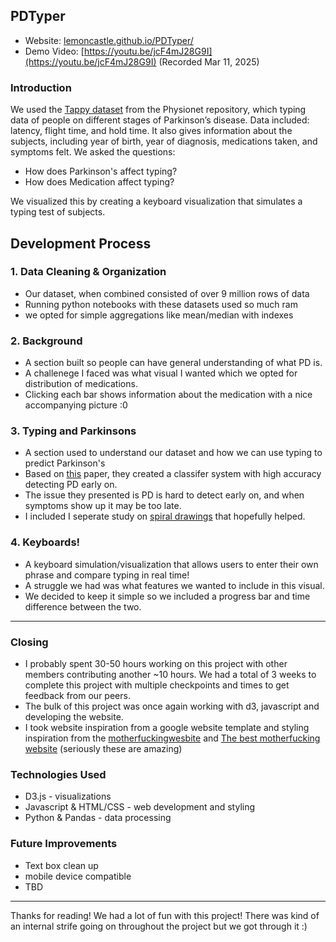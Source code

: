 ## PDTyper
- Website: [lemoncastle.github.io/PDTyper/](lemoncastle.github.io/PDTyper/)
- Demo Video: [https://youtu.be/jcF4mJ28G9I](https://youtu.be/jcF4mJ28G9I)  (Recorded Mar 11, 2025)

### Introduction
We used the [Tappy dataset](https://physionet.org/content/tappy/1.0.0/) from the Physionet repository, which typing data of people on different stages of Parkinson’s disease. Data included: latency, flight time, and hold time. It also gives information about the subjects, including year of birth, year of diagnosis, medications taken, and symptoms felt.
We asked the questions:
- How does Parkinson's affect typing?
- How does Medication affect typing?

We visualized this by creating a keyboard visualization that simulates a typing test of subjects.
## Development Process
### 1. Data Cleaning & Organization
- Our dataset, when combined consisted of over 9 million rows of data
- Running python notebooks with these datasets used so much ram
- we opted for simple aggregations like mean/median with indexes

### 2. Background
- A section built so people can have general understanding of what PD is. 
- A challenege I faced was what visual I wanted which we opted for distribution of medications.
- Clicking each bar shows information about the medication with a nice accompanying picture :0
### 3. Typing and Parkinsons
- A section used to understand our dataset and how we can use typing to predict Parkinson's
- Based on [this](https://pmc.ncbi.nlm.nih.gov/articles/PMC5708704/) paper, they created a classifer system with high accuracy detecting PD early on.
- The issue they presented is PD is hard to detect early on, and when symptoms show up it may be too late. 
- I included I seperate study on [spiral drawings](https://www.researchgate.net/publication/354952092_Screening_of_Parkinson's_Disease_Using_Geometric_Features_Extracted_from_Spiral_Drawings) that hopefully helped. 
### 4. Keyboards!
- A keyboard simulation/visualization that allows users to enter their own phrase and compare typing in real time!
- A struggle we had was what features we wanted to include in this visual. 
- We decided to keep it simple so we included a progress bar and time difference between the two. 

---

### Closing
- I probably spent 30-50 hours working on this project with other members contributing another ~10 hours. We had a total of 3 weeks to complete this project with multiple checkpoints and times to get feedback from our peers. 
- The bulk of this project was once again working with d3, javascript and developing the website. 
- I took website inspiration from a google website template and styling inspiration from the [motherfuckingwesbite](https://motherfuckingwebsite.com/) and [The best motherfucking website](https://thebestmotherfucking.website/) (seriously these are amazing)

### Technologies Used
- D3.js - visualizations
- Javascript & HTML/CSS - web development and styling
- Python & Pandas - data processing

### Future Improvements
- Text box clean up
- mobile device compatible
- TBD

---
Thanks for reading! We had a lot of fun with this project! There was kind of an internal strife going on throughout the project but we got through it :)